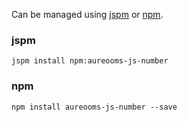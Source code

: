 Can be managed using
[jspm](http://jspm.io)
or [npm](https://github.com/npm/npm).

### jspm
```terminal
jspm install npm:aureooms-js-number
```

### npm
```terminal
npm install aureooms-js-number --save
```
